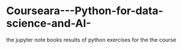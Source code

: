# Courseara---Python-for-data-science-and-AI-
the jupyter note books results of  python exercises for the the course 
